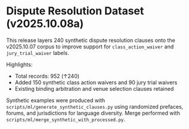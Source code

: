 # Dispute Resolution Dataset (v2025.10.08a)

This release layers 240 synthetic dispute resolution clauses onto the
v2025.10.07 corpus to improve support for `class_action_waiver` and
`jury_trial_waiver` labels.

Highlights:

- Total records: 952 (↑240)
- Added 150 synthetic class action waivers and 90 jury trial waivers
- Existing binding arbitration and venue selection clauses retained

Synthetic examples were produced with
`scripts/ml/generate_synthetic_clauses.py` using randomized prefaces,
forums, and jurisdictions for language diversity. Merge performed with
`scripts/ml/merge_synthetic_with_processed.py`.
